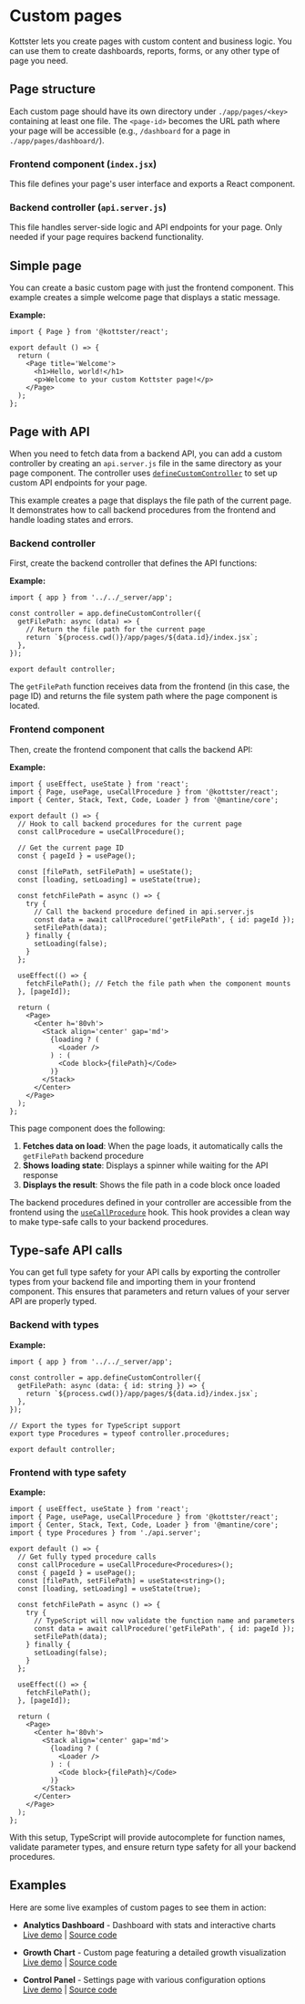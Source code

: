 # Custom pages

Kottster lets you create pages with custom content and business logic. You can use them to create dashboards, reports, forms, or any other type of page you need.

## Page structure

Each custom page should have its own directory under `./app/pages/<key>` containing at least one file. The `<page-id>` becomes the URL path where your page will be accessible (e.g., `/dashboard` for a page in `./app/pages/dashboard/`).

### Frontend component (`index.jsx`)
This file defines your page's user interface and exports a React component.

### Backend controller (`api.server.js`)
This file handles server-side logic and API endpoints for your page. Only needed if your page requires backend functionality.

## Simple page

You can create a basic custom page with just the frontend component. This example creates a simple welcome page that displays a static message.

**Example:**

```tsx [app/pages/welcome/index.jsx]
import { Page } from '@kottster/react';

export default () => {
  return (
    <Page title='Welcome'>
      <h1>Hello, world!</h1>
      <p>Welcome to your custom Kottster page!</p>
    </Page>
  );
};
```

## Page with API

When you need to fetch data from a backend API, you can add a custom controller by creating an `api.server.js` file in the same directory as your page component. The controller uses [`defineCustomController`](./api.md) to set up custom API endpoints for your page.

This example creates a page that displays the file path of the current page. It demonstrates how to call backend procedures from the frontend and handle loading states and errors.

### Backend controller

First, create the backend controller that defines the API functions:

**Example:**

```tsx [app/pages/example/api.server.js]
import { app } from '../../_server/app';

const controller = app.defineCustomController({
  getFilePath: async (data) => {
    // Return the file path for the current page
    return `${process.cwd()}/app/pages/${data.id}/index.jsx`;
  },
});

export default controller;
```

The `getFilePath` function receives data from the frontend (in this case, the page ID) and returns the file system path where the page component is located.

### Frontend component

Then, create the frontend component that calls the backend API:

**Example:**

```tsx [app/pages/example/index.jsx]
import { useEffect, useState } from 'react';
import { Page, usePage, useCallProcedure } from '@kottster/react';
import { Center, Stack, Text, Code, Loader } from '@mantine/core';

export default () => {
  // Hook to call backend procedures for the current page
  const callProcedure = useCallProcedure();
  
  // Get the current page ID
  const { pageId } = usePage();
  
  const [filePath, setFilePath] = useState();
  const [loading, setLoading] = useState(true);
  
  const fetchFilePath = async () => {
    try {
      // Call the backend procedure defined in api.server.js
      const data = await callProcedure('getFilePath', { id: pageId });
      setFilePath(data);
    } finally {
      setLoading(false);
    }
  };

  useEffect(() => {
    fetchFilePath(); // Fetch the file path when the component mounts
  }, [pageId]);

  return (
    <Page>
      <Center h='80vh'>
        <Stack align='center' gap='md'>
          {loading ? (
            <Loader />
          ) : (
            <Code block>{filePath}</Code>
          )}
        </Stack>
      </Center>
    </Page>
  );
};
```

This page component does the following:
1. **Fetches data on load**: When the page loads, it automatically calls the `getFilePath` backend procedure
2. **Shows loading state**: Displays a spinner while waiting for the API response
3. **Displays the result**: Shows the file path in a code block once loaded

The backend procedures defined in your controller are accessible from the frontend using the [`useCallProcedure`](../ui/use-call-procedure-hook.md) hook. This hook provides a clean way to make type-safe calls to your backend procedures.

## Type-safe API calls

You can get full type safety for your API calls by exporting the controller types from your backend file and importing them in your frontend component. This ensures that parameters and return values of your server API are properly typed.

### Backend with types

**Example:**

```tsx [app/pages/example/api.server.ts]
import { app } from '../../_server/app';

const controller = app.defineCustomController({
  getFilePath: async (data: { id: string }) => {
    return `${process.cwd()}/app/pages/${data.id}/index.jsx`;
  },
});

// Export the types for TypeScript support
export type Procedures = typeof controller.procedures;

export default controller;
```

### Frontend with type safety

**Example:**

```tsx [app/pages/example/index.tsx]
import { useEffect, useState } from 'react';
import { Page, usePage, useCallProcedure } from '@kottster/react';
import { Center, Stack, Text, Code, Loader } from '@mantine/core';
import { type Procedures } from './api.server';

export default () => {
  // Get fully typed procedure calls
  const callProcedure = useCallProcedure<Procedures>();
  const { pageId } = usePage();
  const [filePath, setFilePath] = useState<string>();
  const [loading, setLoading] = useState(true);
  
  const fetchFilePath = async () => {
    try {
      // TypeScript will now validate the function name and parameters
      const data = await callProcedure('getFilePath', { id: pageId });
      setFilePath(data);
    } finally {
      setLoading(false);
    }
  };

  useEffect(() => {
    fetchFilePath();
  }, [pageId]);

  return (
    <Page>
      <Center h='80vh'>
        <Stack align='center' gap='md'>
          {loading ? (
            <Loader />
          ) : (
            <Code block>{filePath}</Code>
          )}
        </Stack>
      </Center>
    </Page>
  );
};
```

With this setup, TypeScript will provide autocomplete for function names, validate parameter types, and ensure return type safety for all your backend procedures.

## Examples

Here are some live examples of custom pages to see them in action:

* **Analytics Dashboard** - Dashboard with stats and interactive charts  
  [Live demo](https://demo.kottster.app/analyticsDashboard) | [Source code](https://github.com/kottster/live-demo/tree/main/app/pages/analyticsDashboard)

* **Growth Chart** - Custom page featuring a detailed growth visualization  
  [Live demo](https://demo.kottster.app/growthChart) | [Source code](https://github.com/kottster/live-demo/tree/main/app/pages/growthChart)

* **Control Panel** - Settings page with various configuration options  
  [Live demo](https://demo.kottster.app/controlPanel) | [Source code](https://github.com/kottster/live-demo/tree/main/app/pages/controlPanel)